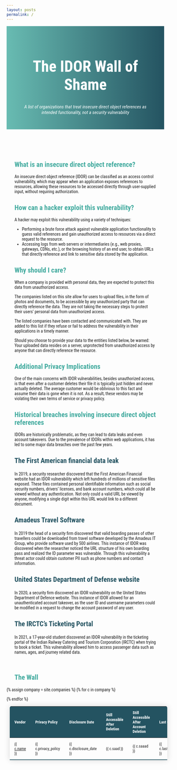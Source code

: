 ```yaml
---
layout: posts
permalink: /
---
```


  <style>
      body {margin: 0;font-family:'Roboto Condensed';}
      
      header {background-image: linear-gradient(to right, rgba(67,171,159,0.8), rgba(36,83,97,1)); padding: 30px; text-align: center; font-size: 25px; color: white;}
      
      h2 {
        color: rgba(67,171,159,1);
      }

      h3 {
        color:  rgba(36,83,97,1)
      }

      #contentPara, #contentList {margin-left: 5%; margin-right:5%;}
      #contentHeader {margin-left: 5%; margin-right:5%;font-size:22px}
      #subHeader {font-style:italic;font-size:15px;}
      #contentSubHeader {margin-left: 15%; margin-right:15%;font-size:18px}
      #contentSubPara {margin-left: 15%; margin-right:15%;}
       
      .content {
        padding: 0 18px;
        background-color: white;
        max-height: 0;
        overflow: hidden;
        transition: max-height 0.2s ease-out;
      }
      
      .collapsible:after {
        content: '\02795'; /* Unicode character for "plus" sign (+) */
        font-size: 13px;
        color: white;
        float: right;
        margin-left: 5px;
      }

      .active:after {
        content: "\2796"; /* Unicode character for "minus" sign (-) */
      }

       .content-table {
        border-collapse: collapse;
        margin: 15px 15px 10px 10px;
        font-size: 0.9em;
        min-width: 400px;
        border-radius: 5px 5px 0 0;
        overflow: hidden;
        box-shadow: 0 0 20px rgba(0, 0, 0, 0.15);
      }


      .content-table thead tr {
        background-color: #245361;
        color: #ffffff;
        text-align: left;
        font-weight: bold;
      }

      .content-table th,
      .content-table td {
        padding: 12px 15px;
      }

      .content-table tbody tr {
        border-bottom: 1px solid #dddddd;
      }

      .content-table tbody tr:nth-of-type(even) {
        background-color: #f3f3f3;
      }

      .content-table tbody tr:last-of-type {
        border-bottom: 2px solid #245361;
      }

      .content-table tbody tr.active-row {
        font-weight: bold;
        color: #245361;
      }

      /* Tooltip container */
.tooltip {
  position: relative;
  display: inline-block;
  border-bottom: 1px dotted black; /* If you want dots under the hoverable text */
}

/* Tooltip text */
.tooltip .tooltiptext {
  visibility: hidden;
  width: 120px;
  background-color: black;
  color: #fff;
  text-align: center;
  padding: 5px 0;
  border-radius: 6px;
 
  /* Position the tooltip text - see examples below! */
  position: absolute;
  z-index: 1;
}

/* Show the tooltip text when you mouse over the tooltip container */
.tooltip:hover .tooltiptext {
  visibility: visible;
}
}
  </style>

<header>

  <h1>The IDOR Wall of Shame</h1>
  <p id="subHeader">A list of organizations that treat insecure direct object references as intended functionality, not a security vulnerability</p>
</header>

<summary>
<h2 id="contentHeader">What is an insecure direct object reference?</h2>
</summary> 
<p id="contentPara">An insecure direct object reference (IDOR) can be classified as an access control vulnerability, which may appear when an application exposes references to resources, allowing these resources to be accessed directly through user-supplied input, without requiring authorization.</p>

<summary>
<h2 id="contentHeader">How can a hacker exploit this vulnerability?</h2>
</summary>
<p id="contentPara">A hacker may exploit this vulnerability using a variety of techniques:</p>

<ul id="contentList">
<li>Performing a brute force attack against vulnerable application functionality to guess valid references and gain unauthorized access to resources via a direct request to the resource.</li>
<li>Accessing logs from web servers or intermediaries (e.g., web proxies, gateways, CDNs, etc.), or the browsing history of an end user, to obtain URLs that directly reference and link to sensitive data stored by the application.</li></ul>

<summary>
<h2 id="contentHeader">Why should I care?</h2>
</summary>
<p id="contentPara">When a company is provided with personal data, they are expected to protect this data from unauthorized access.</p>

<p id="contentPara">The companies listed on this site allow for users to upload files, in the form of photos and documents, to be accessible by any unauthorized party that can directly reference the data. They are not taking the necessary steps to protect their users’ personal data from unauthorized access.</p>

<p id="contentPara">The listed companies have been contacted and communicated with. They are added to this list if they refuse or fail to address the vulnerability in their applications in a timely manner.</p>

<p id="contentPara">Should you choose to provide your data to the entities listed below, be warned: Your uploaded data resides on a server, unprotected from unauthorized access by anyone that can directly reference the resource.</p>

<summary>
<h2 id="contentHeader">Additional Privacy Implications</h2>
</summary>
<p id="contentPara">One of the main concerns with IDOR vulnerabilities, besides unauthorized access, is that even after a customer deletes their file it is typically just hidden and never actually deleted. The average customer would be oblivious to this fact and assume their data is gone when it is not. As a result, these vendors may be violating their own terms of service or privacy policy.</p>

<summary>
<h2 id="contentHeader">Historical breaches involving insecure direct object references</h2>
</summary>
<p id="contentPara">IDORs are historically problematic, as they can lead to data leaks and even account takeovers. Due to the prevalence of IDORs within web applications, it has led to some major data breaches over the past few years.</p>

<summary>
<h3 id="contentHeader">The First American financial data leak</h3>
</summary>
<summary>
<p id="contentPara">In 2019, a security researcher discovered that the First American Financial website had an IDOR vulnerability which left hundreds of millions of sensitive files exposed. These files contained personal identifiable information such as social security numbers, drivers’ licenses, and bank account numbers, which could all be viewed without any authentication. Not only could a valid URL be viewed by anyone, modifying a single digit within this URL would link to a different document.</p>
</summary>

<summary>
<h3 id="contentHeader">Amadeus Travel Software</h3>
</summary>
 
<summary>
<p id="contentPara">In 2019 the head of a security firm discovered that valid boarding passes of other travellers could be downloaded from travel software developed by the Amadeus IT Group, who provide software used by 500 airlines. This instance of IDOR was discovered when the researcher noticed the URL structure of his own boarding pass and realized the ID parameter was vulnerable. Through this vulnerability a threat actor could obtain customer PII such as phone numbers and contact information.</p>
</summary>

<summary>
<h3 id="contentHeader">United States Department of Defense website</h3>
</summary>

<summary>
<p id="contentPara">In 2020, a security firm discovered an IDOR vulnerability on the United States Department of Defence website. This instance of IDOR allowed for an unauthenticated account takeover, as the user ID and username parameters could be modified in a request to change the account password of any user.</p>
</summary>

<summary>
<h3 id="contentHeader">The IRCTC’s Ticketing Portal</h3>
</summary>

<summary>
<p id="contentPara">In 2021, a 17-year-old student discovered an IDOR vulnerability in the ticketing portal of the Indian Railway Catering and Tourism Corporation (IRCTC) when trying to book a ticket. This vulnerability allowed him to access passenger data such as names, ages, and journey related data.</p>
</summary>

<br>

<h2 id="contentHeader">The Wall</h2>

<table class="content-table">
  <thead>
    <tr>
      <th>Vendor</th>
      <th>Privacy Policy</th>
      <th>Disclosure Date</th>
      <th>Still Accessible After Deletion</th>
      <th>Still Accessible After Account Deletion</th>
      <th>Last Checked</th>
      <th>Sample URL</th>
      <th>Data Type</th>
    </tr>
  </thead>
  <tbody>

{% assign company = site.companies %}
{% for c in company %}
    <tr>
      <td markdown="span"><a href="{{ c.company_url }}">{{ c.name }}</a></td>
      <td markdown="span">{{ c.privacy_policy }}</td>
      <td markdown="span">{{ c.disclosure_date }}</td>
      <td markdown="span">{{ c.saad }}</td>
      <td markdown="span">{{ c.saaad }}</td>
      <td markdown="span">{{ c.last_checked }}</td>
      <td markdown="span">{{ c.sample_url }}</td>
      <td markdown="span">{{ c.data_type }}</td>
    </tr>
{% endfor %}

  </tbody>
</table>

